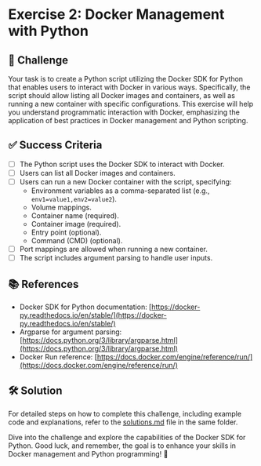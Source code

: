 # Exercise 2: Docker Management with Python

## 🎯 Challenge

Your task is to create a Python script utilizing the Docker SDK for Python that enables users to interact with Docker in various ways. Specifically, the script should allow listing all Docker images and containers, as well as running a new container with specific configurations. This exercise will help you understand programmatic interaction with Docker, emphasizing the application of best practices in Docker management and Python scripting.

## ✅ Success Criteria

- [ ] The Python script uses the Docker SDK to interact with Docker.
- [ ] Users can list all Docker images and containers.
- [ ] Users can run a new Docker container with the script, specifying:
  - Environment variables as a comma-separated list (e.g., `env1=value1,env2=value2`).
  - Volume mappings.
  - Container name (required).
  - Container image (required).
  - Entry point (optional).
  - Command (CMD) (optional).
- [ ] Port mappings are allowed when running a new container.
- [ ] The script includes argument parsing to handle user inputs.

## 📚 References

- Docker SDK for Python documentation: [https://docker-py.readthedocs.io/en/stable/](https://docker-py.readthedocs.io/en/stable/)
- Argparse for argument parsing: [https://docs.python.org/3/library/argparse.html](https://docs.python.org/3/library/argparse.html)
- Docker Run reference: [https://docs.docker.com/engine/reference/run/](https://docs.docker.com/engine/reference/run/)

## 🛠 Solution

For detailed steps on how to complete this challenge, including example code and explanations, refer to the [solutions.md](./solutions/README.md) file in the same folder.

Dive into the challenge and explore the capabilities of the Docker SDK for Python. Good luck, and remember, the goal is to enhance your skills in Docker management and Python programming! 🚀